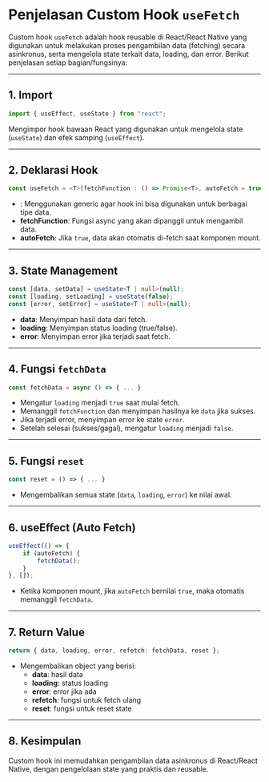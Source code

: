 # Penjelasan Custom Hook `useFetch`

Custom hook `useFetch` adalah hook reusable di React/React Native yang digunakan untuk melakukan proses pengambilan data (fetching) secara asinkronus, serta mengelola state terkait data, loading, dan error. Berikut penjelasan setiap bagian/fungsinya:

---

## 1. Import
```typescript
import { useEffect, useState } from "react";
```
Mengimpor hook bawaan React yang digunakan untuk mengelola state (`useState`) dan efek samping (`useEffect`).

---

## 2. Deklarasi Hook
```typescript
const useFetch = <T>(fetchFunction : () => Promise<T>, autoFetch = true) => { ... }
```
- **<T>**: Menggunakan generic agar hook ini bisa digunakan untuk berbagai tipe data.
- **fetchFunction**: Fungsi async yang akan dipanggil untuk mengambil data.
- **autoFetch**: Jika `true`, data akan otomatis di-fetch saat komponen mount.

---

## 3. State Management
```typescript
const [data, setData] = useState<T | null>(null);
const [loading, setLoading] = useState(false);
const [error, setError] = useState<T | null>(null);
```
- **data**: Menyimpan hasil data dari fetch.
- **loading**: Menyimpan status loading (true/false).
- **error**: Menyimpan error jika terjadi saat fetch.

---

## 4. Fungsi `fetchData`
```typescript
const fetchData = async () => { ... }
```
- Mengatur `loading` menjadi `true` saat mulai fetch.
- Memanggil `fetchFunction` dan menyimpan hasilnya ke `data` jika sukses.
- Jika terjadi error, menyimpan error ke state `error`.
- Setelah selesai (sukses/gagal), mengatur `loading` menjadi `false`.

---

## 5. Fungsi `reset`
```typescript
const reset = () => { ... }
```
- Mengembalikan semua state (`data`, `loading`, `error`) ke nilai awal.

---

## 6. useEffect (Auto Fetch)
```typescript
useEffect(() => {
    if (autoFetch) {
        fetchData();
    }
}, []);
```
- Ketika komponen mount, jika `autoFetch` bernilai `true`, maka otomatis memanggil `fetchData`.

---

## 7. Return Value
```typescript
return { data, loading, error, refetch: fetchData, reset };
```
- Mengembalikan object yang berisi:
  - **data**: hasil data
  - **loading**: status loading
  - **error**: error jika ada
  - **refetch**: fungsi untuk fetch ulang
  - **reset**: fungsi untuk reset state

---

## 8. Kesimpulan
Custom hook ini memudahkan pengambilan data asinkronus di React/React Native, dengan pengelolaan state yang praktis dan reusable.
